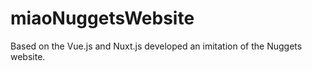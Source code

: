 # miaoNuggetsWebsite
Based on the Vue.js and Nuxt.js developed an imitation of the Nuggets website.
